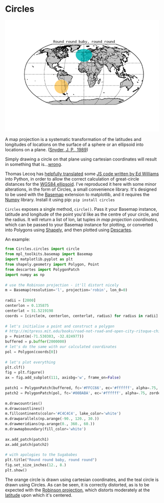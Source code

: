 # Circles

![Circles](circles.png "Winkel III isn't available, and I don't want to use Kavrayskiy VII, because I don't want to be thought of as an obscurantist.")

A map projection is a systematic transformation of the latitudes and longitudes of locations on the surface of a sphere or an ellipsoid into locations on a plane. ([Snyder, J. P., 1989](http://pubs.usgs.gov/pp/1453/report.pdf))

Simply drawing a circle on that plane using cartesian coordinates will result in something that is…[wrong](http://www.economist.com/node/1788311).

Thomas Lecoq has [helpfully translated](http://www.geophysique.be/2011/02/19/matplotlib-basemap-tutorial-08-shooting-great-circles/) some [JS code written by Ed Williams](http://williams.best.vwh.net/gccalc.htm) into Python, in order to allow the correct calculation of great-circle distances for the [WGS84 ellipsoid](http://en.wikipedia.org/wiki/World_Geodetic_System). I've reproduced it here with some minor alterations, in the form of Circles, a small convenience library. It's designed to be used with the [Basemap](http://matplotlib.org/basemap/) extension to matplotlib, and it requires the [Numpy](http://www.numpy.org) library. Install it using pip: `pip install circles`

`Circles` exposes a single method, `circle()`. Pass it your Basemap instance, latitude and longitude of the point you'd like as the centre of your circle, and the radius. It will return a list of lon, lat tuples *in map projection coordinates*, which can be passed to your Basemap instance for plotting, or converted into Polygons using [Shapely](http://toblerity.org/shapely/manual.html), and then plotted using [Descartes](https://bitbucket.org/sgillies/descartes/).

An example:  

```Python
from Circles.circles import circle
from mpl_toolkits.basemap import Basemap
import matplotlib.pyplot as plt
from shapely.geometry import Polygon, Point
from descartes import PolygonPatch
import numpy as np

# use the Robinson projection - it'll distort nicely
m = Basemap(resolution='l', projection='robin', lon_0=0)

radii = [2000]
centerlon = 0.135875
centerlat = 51.5219198
coords = [circle(m, centerlon, centerlat, radius) for radius in radii]

# let's initialise a point and construct a polygon
# http://mitpress.mit.edu/books/road-not-road-and-open-city-ritoque-chile
p = Point(m(-71.530303, -32.824977))
buffered = p.buffer(2000000)
# let's do the same with our calculated coordinates
pol = Polygon(coords[0])

# let's plot everything
plt.clf()
fig = plt.figure()
ax = fig.add_subplot(111, axisbg='w', frame_on=False)

patch1 = PolygonPatch(buffered, fc='#FFCC66', ec='#ffffff', alpha=.75, zorder=2)
patch2 = PolygonPatch(pol, fc='#00BABA', ec='#ffffff', alpha=.75, zorder=2)

m.drawcountries()
m.drawcoastlines()
m.fillcontinents(color='#C4C4C4', lake_color='white')
m.drawparallels(np.arange(-90., 120., 30.))
m.drawmeridians(np.arange(0., 360., 60.))
m.drawmapboundary(fill_color='white')

ax.add_patch(patch1)
ax.add_patch(patch2)

# with apologies to the Sugababes
plt.title("Round round baby, round round")
fig.set_size_inches(12., 8.)
plt.show()
```

The orange circle is drawn using cartesian coordinates, and the teal circle is drawn using Circles. As can be seen, it is correctly distorted, as is to be expected with the [Robinson projection](http://en.wikipedia.org/wiki/Robinson_Projection), which distorts moderately at the [latitude](https://www.google.com/maps/dir/51.5219198,-0.135875/51°31'19.0%22N+0°08'10.0%22E/@51.5217378,-0.1327161,14z/data=!4m13!1m4!3m3!1s0x0:0x0!2zNTHCsDMxJzE5LjAiTiAwwrAwOCcxMC4wIkU!3b1!4m7!1m0!1m5!1m1!1s0x0:0x0!2m2!1d0.136111!2d51.521944) upon which it's centered.
